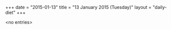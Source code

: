 +++
date = "2015-01-13"
title = "13 January 2015 (Tuesday)"
layout = "daily-diet"
+++


\<no entries\>

